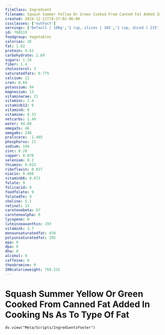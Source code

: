 ```yaml
---
fileClass: Ingredient
filename: Squash Summer Yellow Or Green Cooked From Canned Fat Added In Cooking Ns As To Type Of Fat
created: 2024-12-21T19:27:02-06:00
cssclasses: ['nutFact']
servings: ['Default | 100g','1 cup, slices | 185','1 cup, diced | 215','1 cup, mashed | 245','1 cup, nfs | 185','1 slice | 8']
id: 788519
foodgroup: Vegetables
calories: 26
fat: 1.62
protein: 0.61
carbohydrate: 2.89
sugars: 1.16
fiber: 1.4
cholesterol: 3
saturatedfats: 0.775
calcium: 12
iron: 0.69
potassium: 94
magnesium: 13
vitaminarae: 21
vitaminc: 2.4
vitaminb12: 0
vitamind: 0
vitamine: 0.33
netcarbs: 1.49
water: 94.08
omega3s: 46
omega6s: 248
pralscore: -1.405
phosphorus: 21
sodium: 194
zinc: 0.28
copper: 0.078
selenium: 0.2
thiamin: 0.015
riboflavin: 0.027
niacin: 0.408
vitaminb6: 0.073
folate: 9
folicacid: 0
foodfolate: 9
folatedfe: 9
choline: 5.1
retinol: 15
carotenebeta: 67
carotenealpha: 0
lycopene: 0
luteinzeaxanthin: 193
vitamink: 3.7
monounsaturatedfat: 439
polyunsaturatedfat: 295
epa: 0
dpa: 0
dha: 0
alcohol: 0
caffeine: 0
theobromine: 0
200calorieweight: 769.231
---
```


# Squash Summer Yellow Or Green Cooked From Canned Fat Added In Cooking Ns As To Type Of Fat

```dataviewjs
dv.view("Meta/Scripts/IngredientsFooter")
```